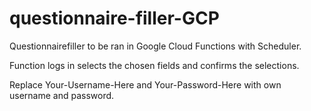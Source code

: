 # questionnaire-filler-GCP
Questionnairefiller to be ran in Google Cloud Functions with Scheduler. 

Function logs in selects the chosen fields and confirms the selections.

Replace Your-Username-Here and Your-Password-Here with own username and password.

